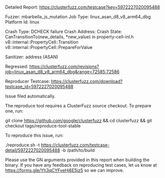Detailed Report: https://clusterfuzz.com/testcase?key=5972227020095488

Fuzzer: mbarbella_js_mutation
Job Type: linux_asan_d8_v8_arm64_dbg
Platform Id: linux

Crash Type: DCHECK failure
Crash Address: 
Crash State:
  CanTransitionTo(new_details, *new_value) in property-cell-inl.h
  v8::internal::PropertyCell::Transition
  v8::internal::PropertyCell::PrepareForValue
  
Sanitizer: address (ASAN)

Regressed: https://clusterfuzz.com/revisions?job=linux_asan_d8_v8_arm64_dbg&range=72585:72586

Reproducer Testcase: https://clusterfuzz.com/download?testcase_id=5972227020095488

Issue filed automatically.

The reproduce tool requires a ClusterFuzz source checkout. To prepare one, run:

git clone https://github.com/google/clusterfuzz && cd clusterfuzz && git checkout tags/reproduce-tool-stable

To reproduce this issue, run:

./reproduce.sh -t https://clusterfuzz.com/testcase-detail/5972227020095488 -b /path/to/build

Please use the GN arguments provided in this report when building the binary. If you have any feedback on reproducing test cases, let us know at https://forms.gle/Yh3qCYFveHj6E5jz5 so we can improve.

